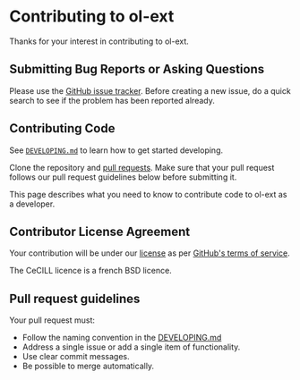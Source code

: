 # Contributing to ol-ext

Thanks for your interest in contributing to ol-ext.

## Submitting Bug Reports or Asking Questions

Please use the [GitHub issue tracker](https://github.com/Viglino/ol-ext/issues). 
Before creating a new issue, do a quick search to see if the problem has been reported already.

## Contributing Code

See [`DEVELOPING.md`](DEVELOPING.md) to learn how to get started developing.

Clone the repository and [pull requests](https://help.github.com/articles/using-pull-requests). Make sure
that your pull request follows our pull request guidelines below before submitting it.

This page describes what you need to know to contribute code to ol-ext as a developer.

## Contributor License Agreement

Your contribution will be under our [license](LICENSE.md) 
as per [GitHub's terms of service](https://help.github.com/articles/github-terms-of-service/#6-contributions-under-repository-license).

The CeCILL licence is a french BSD licence.

## Pull request guidelines

Your pull request must:
* Follow the naming convention in the [DEVELOPING.md](DEVELOPING.md)
* Address a single issue or add a single item of functionality.
* Use clear commit messages.
* Be possible to merge automatically.
